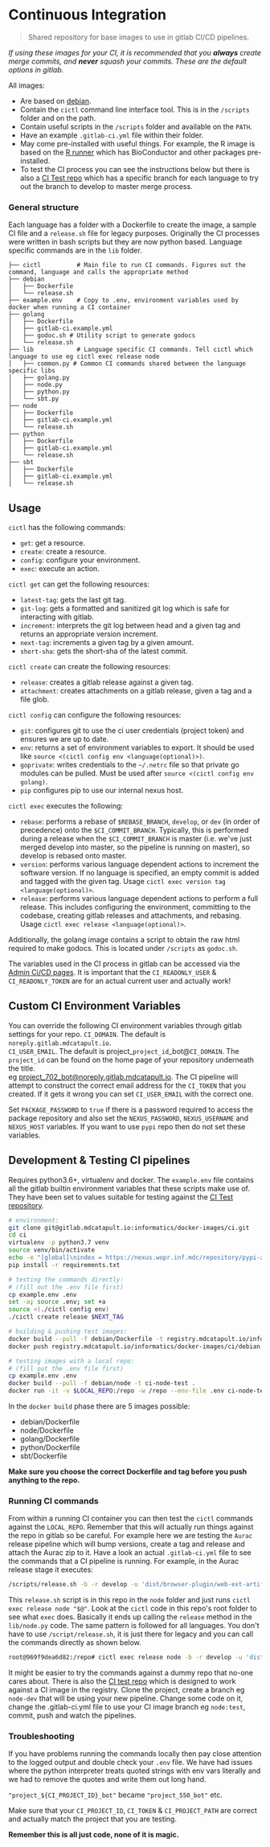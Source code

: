# Continuous Integration

> Shared repository for base images to use in gitlab CI/CD pipelines.

*If using these images for your CI, it is recommended that you **always** create merge commits, and **never** squash your commits. These are the default options in gitlab.*

All images:
* Are based on [debian](https://www.debian.org/).
* Contain the `cictl` command line interface tool. This is in the `/scripts` folder and on the path.
* Contain useful scripts in the `/scripts` folder and available on the `PATH`.
* Have an example `.gitlab-ci.yml` file within their folder.
* May come pre-installed with useful things. For example, the R image is based on the [R runner](https://gitlab.mdcatapult.io/informatics/docker-images/runners/-/tree/master/r) which has BioConductor and other packages pre-installed.
* To test the CI process you can see the instructions below but there is also a [CI Test repo](https://gitlab.mdcatapult.io/informatics/software-engineering/ci-test) which has a specific branch for each language to try out the branch to develop to master merge process.

### General structure
Each language has a folder with a Dockerfile to create the image, a sample CI file and a `release.sh` file for legacy purposes.
Originally the CI processes were  written in bash scripts but they are now python based. Language specific commands are
in the `lib` folder.

```
├── cictl          # Main file to run CI commands. Figures out the command, language and calls the appropriate method
├── debian
│   ├── Dockerfile
│   └── release.sh
├── example.env    # Copy to .env, environment variables used by docker when running a CI container
├── golang
│   ├── Dockerfile
│   ├── gitlab-ci.example.yml
│   ├── godoc.sh # Utility script to generate godocs
│   └── release.sh
├── lib            # Language specific CI commands. Tell cictl which language to use eg cictl exec release node 
│   ├── common.py # Common CI commands shared between the language specific libs
│   ├── golang.py
│   ├── node.py
│   ├── python.py
│   └── sbt.py
├── node
│   ├── Dockerfile
│   ├── gitlab-ci.example.yml
│   └── release.sh
├── python
│   ├── Dockerfile
│   ├── gitlab-ci.example.yml
│   └── release.sh
├── sbt
│   ├── Dockerfile
│   ├── gitlab-ci.example.yml
│   └── release.sh
```

## Usage
`cictl` has the following commands:
* `get`: get a resource.
* `create`: create a resource.
* `config`: configure your environment.
* `exec`: execute an action.

`cictl get` can get the following resources:
* `latest-tag`: gets the last git tag.
* `git-log`: gets a formatted and sanitized git log which is safe for interacting with gitlab.
* `increment`: interprets the git log between head and a given tag and returns an appropriate version increment.
* `next-tag`: increments a given tag by a given amount.
* `short-sha`: gets the short-sha of the latest commit.

`cictl create` can create the following resources:
* `release`: creates a gitlab release against a given tag.
* `attachment`: creates attachments on a gitlab release, given a tag and a file glob.

`cictl config` can configure the following resources:
* `git`: configures git to use the ci user credentials (project token) and ensures we are up to date.
* `env`: returns a set of environment variables to export. It should be used like `source <(cictl config env <language(optional)>)`.
* `goprivate`: writes credentials to the `~/.netrc` file so that private go modules can be pulled. Must be used after `source <(cictl config env golang)`.
* `pip` configures pip to use our internal nexus host.

`cictl exec` executes the following:
* `rebase`: performs a rebase of `$REBASE_BRANCH`, `develop`, or `dev` (in order of precedence) onto the `$CI_COMMIT_BRANCH`. Typically, this is performed during a release when the `$CI_COMMIT_BRANCH` is master (i.e. we've just merged develop into master, so the pipeline is running on master), so develop is rebased onto master.
* `version`: performs various language dependent actions to increment the software version. If no language is specified, an empty commit is added and tagged with the given tag. Usage `cictl exec version tag <language(optional)>`.
* `release`: performs various language dependent actions to perform a full release. This includes configuring the environment, committing to the codebase, creating gitlab releases and attachments, and rebasing. Usage `cictl exec release <language(optional)>`.

Additionally, the golang image contains a script to obtain the raw html required to make godocs. This is located under `/scripts` as `godoc.sh`.

The variables used in the CI process in gitlab can be accessed via the [Admin Ci/CD pages](https://gitlab.mdcatapult.io/admin/application_settings/ci_cd). It is important that the
`CI_READONLY_USER` & `CI_READONLY_TOKEN` are for an actual current user and actually work!

## Custom CI Environment Variables
You can override the following CI environment variables through gitlab settings for your repo.
`CI_DOMAIN`. The default is `noreply.gitlab.mdcatapult.io`.  
`CI_USER_EMAIL`. The default is project_`project_id`_bot@`CI_DOMAIN`. The `project_id` can be found on the home page of your repository underneath the title.  
eg project_702_bot@noreply.gitlab.mdcatapult.io. The CI pipeline will attempt to construct the correct email address for the `CI_TOKEN` that you created. If it gets it wrong you can set `CI_USER_EMAIL` with the correct one.

Set `PACKAGE_PASSWORD` to `true` if there is a password required to access the package repository and also set the `NEXUS_PASSWORD`, `NEXUS_USERNAME` and `NEXUS_HOST` variables. If you want to use `pypi` repo then do not set these variables.
## Development & Testing CI pipelines
Requires python3.6+, virtualenv and docker. The `example.env` file contains all the gitlab builtin environment variables that these scripts make use of. They have been set to values suitable for testing against the [CI Test repository](https://gitlab.mdcatapult.io/informatics/software-engineering/ci-test).
```bash
# environment:
git clone git@gitlab.mdcatapult.io:informatics/docker-images/ci.git
cd ci
virtualenv -p python3.7 venv
source venv/bin/activate
echo -e "[global]\nindex = https://nexus.wopr.inf.mdc/repository/pypi-all/pypi\nindex-url = https://nexus.wopr.inf.mdc/repository/pypi-all/simple" > venv/pip.conf
pip install -r requirements.txt

# testing the commands directly:
# (fill out the .env file first)
cp example.env .env
set -a; source .env; set +a
source <(./cictl config env)
./cictl create release $NEXT_TAG 

# building & pushing test images:
docker build --pull -f debian/Dockerfile -t registry.mdcatapult.io/informatics/docker-images/ci/debian:test .
docker push registry.mdcatapult.io/informatics/docker-images/ci/debian:test

# testing images with a local repo:
# (fill out the .env file first)
cp example.env .env
docker build --pull -f debian/node -t ci-node-test .
docker run -it -v $LOCAL_REPO:/repo -w /repo --env-file .env ci-node-test
```

In the `docker build` phase there are 5 images possible:
* debian/Dockerfile
* node/Dockerfile
* golang/Dockerfile
* python/Dockerfile
* sbt/Dockerfile

**Make sure you choose the correct Dockerfile and tag before you push anything to the repo.**

### Running CI commands
From within a running CI container you can then test the `cictl` commands against the `LOCAL_REPO`. Remember that this will actually
run things against the repo in gitlab so be careful. For example here we are testing the `Aurac` release pipeline which will bump
versions, create a tag and release and attach the Aurac zip to it. Have a look an actual `.gitlab-ci.yml` file to see the 
commands that a CI pipeline is running. For example, in the Aurac release stage it executes:

```bash
/scripts/release.sh -b -r develop -u 'dist/browser-plugin/web-ext-artifacts/aurac-*.zip'
```

This `release.sh` script is in this repo in the `node` folder and just runs `cictl exec release node "$@"`. Look at the `cictl` code
in this repo's root folder to see what `exec` does. Basically it ends up calling the `release` method in the `lib/node.py` code. The same pattern
is followed for all languages. You don't have to use `/script/release.sh`, it is just there for legacy and you can call the commands
directly as shown below.

```bash
root@969f9dea6d82:/repo# cictl exec release node -b -r develop -u 'dist/browser-plugin/web-ext-artifacts/aurac-*.zip'
```

It might be easier to try the commands against a dummy repo that no-one cares about. There is also
the [CI test repo](https://gitlab.mdcatapult.io/informatics/software-engineering/ci-test) which is designed to work against a CI image in the registry. Clone the
project, create a branch eg `node-dev` that will be using your new pipeline. Change some code on it, change the .gitlab-ci.yml file
to use your CI image branch eg `node:test`, commit, push and watch the pipelines.

### Troubleshooting
If you have problems running the commands locally then pay close  attention to the logged output and double check your `.env` file. We have had issues where
the python interpreter treats quoted strings with env vars literally and we had to remove the quotes and
write them out long hand.

`"project_${CI_PROJECT_ID}_bot"` became `"project_550_bot"` etc.

Make sure that your `CI_PROJECT_ID`, `CI_TOKEN` & `CI_PROJECT_PATH` are correct and actually match the project that
you are testing.

**Remember this is all just code, none of it  is magic.**
